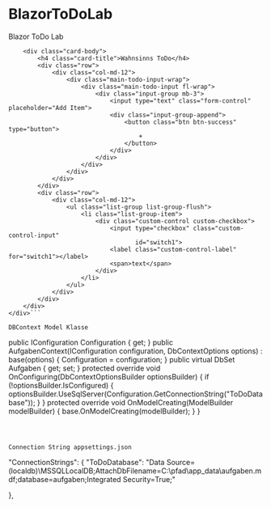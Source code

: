 # BlazorToDoLab
Blazor ToDo Lab 


```<div class="card shadow ">
    <div class="card-body">
        <h4 class="card-title">Wahnsinns ToDo</h4>
        <div class="row">
            <div class="col-md-12">
                <div class="main-todo-input-wrap">
                    <div class="main-todo-input fl-wrap">
                        <div class="input-group mb-3">
                            <input type="text" class="form-control" placeholder="Add Item">
                            <div class="input-group-append">
                                <button class="btn btn-success" type="button">
                                    +
                                </button>
                            </div>
                        </div>
                    </div>
                </div>
            </div>
        </div>
        <div class="row">
            <div class="col-md-12">
                <ul class="list-group list-group-flush">
                    <li class="list-group-item">
                        <div class="custom-control custom-checkbox">
                            <input type="checkbox" class="custom-control-input"
                                   id="switch1">
                            <label class="custom-control-label" for="switch1"></label>
                            <span>text</span>
                        </div>
                    </li>
                </ul>
            </div>
        </div>
    </div>
</div>```

DBContext Model Klasse

```
public IConfiguration Configuration { get; }
public AufgabenContext(IConfiguration configuration, DbContextOptions<AufgabenContext> options) : base(options)
{
  Configuration = configuration;
}
public virtual DbSet<Aufgabe> Aufgaben { get; set; }
protected override void OnConfiguring(DbContextOptionsBuilder optionsBuilder)
 {
  if (!optionsBuilder.IsConfigured)
   {
    optionsBuilder.UseSqlServer(Configuration.GetConnectionString("ToDoDatabase"));
    }
}
protected override void OnModelCreating(ModelBuilder modelBuilder)
 {
  base.OnModelCreating(modelBuilder);
 }
}
```


    
Connection String appsettings.json
```
"ConnectionStrings": {
    "ToDoDatabase":  "Data Source=(localdb)\\MSSQLLocalDB;AttachDbFilename=C:\\pfad\\app_data\\aufgaben.mdf;database=aufgaben;Integrated Security=True;"


  },
```

```
```


